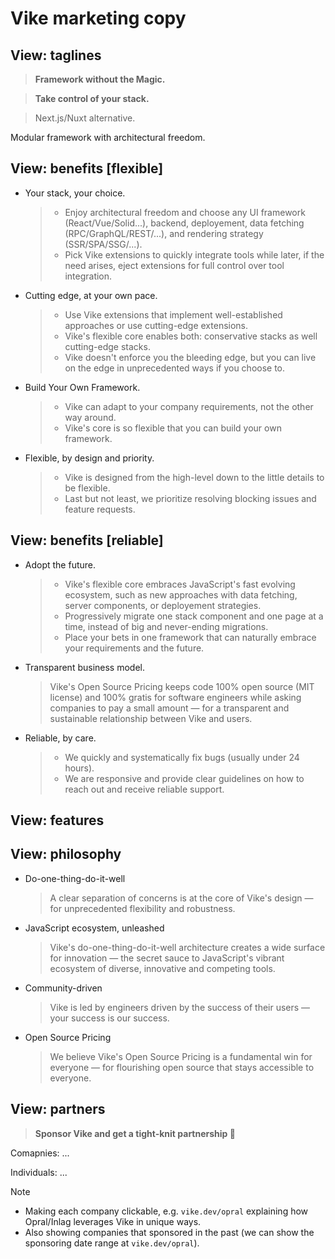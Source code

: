 # Vike marketing copy


## View: taglines

> **Framework without the Magic.**

> **Take control of your stack.**

> Next.js/Nuxt alternative.

Modular framework with architectural freedom.


## View: benefits [flexible]

- Your stack, your choice.
  > - Enjoy architectural freedom and choose any UI framework (React/Vue/Solid...), backend, deployement, data fetching (RPC/GraphQL/REST/...), and rendering strategy (SSR/SPA/SSG/...).
  > - Pick Vike extensions to quickly integrate tools while later, if the need arises, eject extensions for full control over tool integration.

- Cutting edge, at your own pace.
  > - Use Vike extensions that implement well-established approaches or use cutting-edge extensions.
  > - Vike's flexible core enables both: conservative stacks as well cutting-edge stacks.
  > - Vike doesn't enforce you the bleeding edge, but you can live on the edge in unprecedented ways if you choose to.

- Build Your Own Framework.
  > - Vike can adapt to your company requirements, not the other way around.
  > - Vike's core is so flexible that you can build your own framework.

- Flexible, by design and priority.
  > - Vike is designed from the high-level down to the little details to be flexible.
  > - Last but not least, we prioritize resolving blocking issues and feature requests.


## View: benefits [reliable]

- Adopt the future.
  > - Vike's flexible core embraces JavaScript's fast evolving ecosystem, such as new approaches with data fetching, server components, or deployement strategies.
  > - Progressively migrate one stack component and one page at a time, instead of big and never-ending migrations.
  > - Place your bets in one framework that can naturally embrace your requirements and the future.

- Transparent business model.
  > Vike's Open Source Pricing keeps code 100% open source (MIT license) and 100% gratis for software engineers while asking companies to pay a small amount &mdash; for a transparent and sustainable relationship between Vike and users.

- Reliable, by care.
  > - We quickly and systematically fix bugs (usually under 24 hours).
  > - We are responsive and provide clear guidelines on how to reach out and receive reliable support.


## View: features


## View: philosophy

- Do-one-thing-do-it-well
  > A clear separation of concerns is at the core of Vike's design &mdash; for unprecedented flexibility and robustness.

- JavaScript ecosystem, unleashed
  > Vike's do-one-thing-do-it-well architecture creates a wide surface for innovation — the secret sauce to JavaScript's vibrant ecosystem of diverse, innovative and competing tools.

- Community-driven
  > Vike is led by engineers driven by the success of their users &mdash; your success is our success.

- Open Source Pricing
  > We believe Vike's Open Source Pricing is a fundamental win for everyone &mdash; for flourishing open source that stays accessible to everyone.


## View: partners

> **Sponsor Vike and get a tight-knit partnership 🤝**

Comapnies: ...

Individuals: ...

> [!NOTE]
> - Making each company clickable, e.g. `vike.dev/opral` explaining how Opral/Inlag leverages Vike in unique ways.
> - Also showing companies that sponsored in the past (we can show the sponsoring date range at `vike.dev/opral`).

